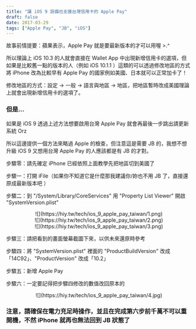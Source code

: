 ```yaml
---
title: "讓 iOS 9 設備也支援台灣信用卡的 Apple Pay"
draft: false
date: 2017-03-29
tags: ["Apple Pay", "JB", "iOS"]
---
```



故事前情提要：蘋果表示，Apple Pay 就是要最新版本的才可以用喔 >.^

所以理論上 iOS 10.3 的人就會直接在 Wallet App 中出現新增信用卡的選項，但如果是比較舊一點的版本的人（例如 iOS 10.1.1 ）這類的可以透過修改地區的方式將 iPhone 改為比較早有 Apple Pay 的國家例如美國、日本就可以正常加卡了！

<!--more-->


修改地區的方式：設定 -> 一般 -> 語言與地區 -> 地區，把地區暫時改成美國理論上就會出現新增信用卡的選項了。

### 但是...

如果是 iOS 9 透過上述方法想要啟用台灣 Apple Pay 就會再最後一步跳出請更新系統 Orz

所以這邊提供一個方法來略過 Apple 的檢查，但注意這是需要 JB 的，我想不想升級 iOS 9 又想用台灣 Apple Pay 的人應該都是有 JB 的才對。

步驟零：請先確定 iPhone 已經依照上面教學先把地區切到美國了

步驟一：打開 iFile（如果你不知道它是什麼那我建議你/妳也不用 JB 了，直接還原成最新版本吧 ）

步驟二：到 "/System/Library/CoreServices" 用 "Property List Viewer" 開啟 "SystemVersion.plist" 

<center>
![](https://hiy.tw/tech/ios_9_apple_pay_taiwan/1.png)
</center>

<center>
![](https://hiy.tw/tech/ios_9_apple_pay_taiwan/2.png)
</center>

<center>
![](https://hiy.tw/tech/ios_9_apple_pay_taiwan/3.png)
</center>

步驟三：請把看到的畫面螢幕截圖下來，以供未來還原時參考

步驟四：將 "SystemVersion.plist" 裡面的 "ProductBuildVersion" 改成「14C92」、"ProductVersion" 改成「10.2」

步驟五：新增 Apple Pay

步驟六：一定要記得把步驟四修改的數值改回原本的

<center>
![](https://hiy.tw/tech/ios_9_apple_pay_taiwan/4.jpg)
</center>

### 注意，請確保在電力充足時操作，並且在完成第六步前千萬不可以重開機，不然 iPhone 就再也無法回到 JB 狀態了


